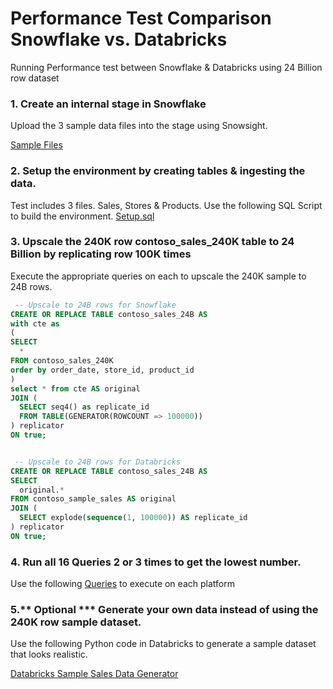 # Performance Test Comparison Snowflake vs. Databricks
Running Performance test between Snowflake &amp; Databricks using 24 Billion row dataset

### 1. Create an internal stage in Snowflake 
Upload the 3 sample data files into the stage using Snowsight.

[Sample Files](https://github.com/NickAkincilar/Performance_Test_Snowflake_Databricks/tree/main/SampleFiles)

### 2. Setup the environment by creating tables & ingesting the data.

Test includes 3 files. Sales, Stores & Products. Use the following SQL Script to build the environment. 
[Setup.sql](https://github.com/NickAkincilar/Performance_Test_Snowflake_Databricks/blob/main/code/setup.sql)

### 3. Upscale the 240K row contoso_sales_240K table to 24 Billion by replicating row 100K times

Execute the appropriate queries on each to upscale the 240K sample to 24B rows.

``` sql
 -- Upscale to 24B rows for Snowflake
CREATE OR REPLACE TABLE contoso_sales_24B AS
with cte as
(
SELECT 
  * 
FROM contoso_sales_240K 
order by order_date, store_id, product_id
)
select * from cte AS original
JOIN (
  SELECT seq4() as replicate_id
  FROM TABLE(GENERATOR(ROWCOUNT => 100000))
) replicator
ON true;


 -- Upscale to 24B rows for Databricks
CREATE OR REPLACE TABLE contoso_sales_24B AS
SELECT 
  original.* 
FROM contoso_sample_sales AS original
JOIN (
  SELECT explode(sequence(1, 100000)) AS replicate_id
) replicator
ON true;

```

### 4. Run all 16 Queries 2 or 3 times to get the lowest number.
Use the following [Queries](https://github.com/NickAkincilar/Performance_Test_Snowflake_Databricks/blob/main/code/GenerateData.py) to execute on each platform

### 5.** Optional *** Generate your own data instead of using the 240K row sample dataset.
Use the following Python code in Databricks to generate a sample dataset that looks realistic.

[Databricks Sample Sales Data Generator](https://github.com/NickAkincilar/Performance_Test_Snowflake_Databricks/blob/main/code/GenerateData.py)



